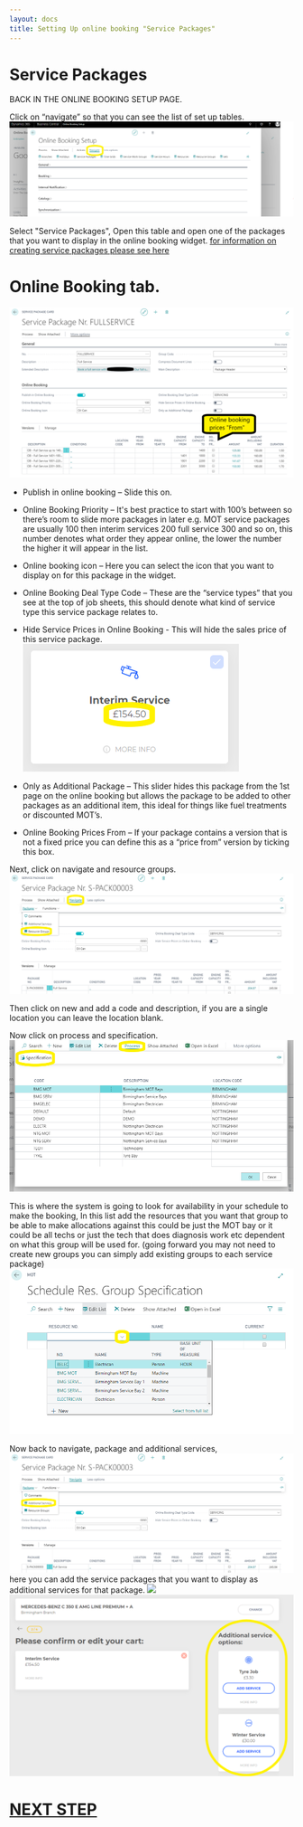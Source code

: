 ```yaml
---
layout: docs
title: Setting Up online booking "Service Packages"
---
```

# Service Packages
BACK IN THE ONLINE BOOKING SETUP PAGE.

Click on “navigate” so that you can see the list of set up tables.
![](media/garagehive-onlinebooking-5.png)

Select "Service Packages", Open this table and open one of the packages that you want to display in the online booking widget. 
[for information on creating service packages please see here](https://docs.garagehive.co.uk/docs/garagehive-service-packages.html)

# Online Booking tab.
![](media/garagehive-onlinebooking-12.png)

* Publish in online booking – Slide this on. 

* Online Booking Priority – It's best practice to start with 100’s between so there’s room to slide more packages in later e.g. MOT service packages are usually 100 then interim services 200 full service 300 and so on, this number denotes what order they appear online, the lower the number the higher it will appear in the list.

* Online booking icon – Here you can select the icon that you want to display on for this package in the widget.

* Online Booking Deal Type Code – These are the “service types” that you see at the top of job sheets, this should denote what kind of service type this service package relates to. 

* Hide Service Prices in Online Booking - This will hide the sales price of this service package.
![](media/garagehive-onlinebooking-3.png)

* Only as Additional Package – This slider hides this package from the 1st page on the online booking but allows the package to be added to other packages as an additional item, this ideal for things like fuel treatments or discounted MOT’s.

* Online Booking Prices From – If your package contains a version that is not a fixed price you can define this as a “price from” version by ticking this box.

Next, click on navigate and resource groups. 
![](media/garagehive-onlinebooking-13.png)

Then click on new and add a code and description, if you are a single location you can leave the location blank.

Now click on process and specification. 
![](media/garagehive-onlinebooking-17.png)

This is where the system is going to look for availability in your schedule to make the booking,
In this list add the resources that you want that group to be able to make allocations against this could be just the MOT bay or it could be all techs or just the tech that does diagnosis work etc dependent on what this group will be used for. (going forward you may not need to create new groups you can simply add existing groups to each service package) 
![](media/garagehive-onlinebooking-18.png)

Now back to navigate, package and additional services,
![](media/garagehive-onlinebooking-14.png)
here you can add the service packages that you want to display as additional services for that package.
![](media/garagehive-onlinebooking19.png)
![](media/garagehive-onlinebooking-20.png)

# [NEXT STEP](/docs/garagehive-onlinebooking-time-grids.html)